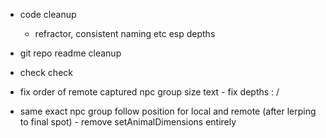 - code cleanup
    - refractor, consistent naming etc esp depths
- git repo readme cleanup
- check check

- fix order of remote captured npc group size text - fix depths : /
- same exact npc group follow position for local and remote (after lerping to final spot) - remove setAnimalDimensions entirely